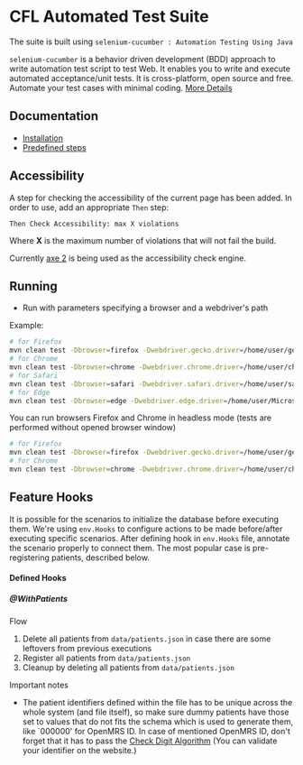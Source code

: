 CFL Automated Test Suite
==================================

The suite is built using `selenium-cucumber : Automation Testing Using Java`

`selenium-cucumber` is a behavior driven development (BDD) approach to write automation test script to test Web.
It enables you to write and execute automated acceptance/unit tests.
It is cross-platform, open source and free.
Automate your test cases with minimal coding.
[More Details](http://seleniumcucumber.info/)

Documentation
-------------
* [Installation](https://github.com/selenium-cucumber/selenium-cucumber-java/blob/master/doc/installation.md)
* [Predefined steps](https://github.com/selenium-cucumber/selenium-cucumber-java/blob/master/doc/canned_steps.md)

Accessibility
-------------

A step for checking the accessibility of the current page has been added. In order to use, add an appropriate 
`Then` step:

```code 
Then Check Accessibility: max X violations
```

Where **X** is the maximum number of violations that will not fail the build.

Currently [axe 2](https://axe-core.org/) is being used as the accessibility check engine.

Running
-------

* Run with parameters specifying a browser and a webdriver's path

Example:
```bash
# for Firefox
mvn clean test -Dbrowser=firefox -Dwebdriver.gecko.driver=/home/user/geckodriver
# for Chrome
mvn clean test -Dbrowser=chrome -Dwebdriver.chrome.driver=/home/user/chromedriver
# for Safari
mvn clean test -Dbrowser=safari -Dwebdriver.safari.driver=/home/user/safaridriver
# for Edge
mvn clean test -Dbrowser=edge -Dwebdriver.edge.driver=/home/user/MicrosoftWebDriver.exe
```

You can run browsers Firefox and Chrome in headless mode (tests are performed without opened browser window)
```bash
# for Firefox
mvn clean test -Dbrowser=firefox -Dwebdriver.gecko.driver=/home/user/geckodriver -Dheadless=true
# for Chrome
mvn clean test -Dbrowser=chrome -Dwebdriver.chrome.driver=/home/user/chromedriver -Dheadless=true
```

Feature Hooks
-------
It is possible for the scenarios to initialize the database before executing them. We're using `env.Hooks` to configure
actions to be made before/after executing specific scenarios. After defining hook in `env.Hooks` file, annotate the 
scenario properly to connect them. The most popular case is pre-registering patients, described below.

#### Defined Hooks
##### @WithPatients
Flow
1. Delete all patients from `data/patients.json` in case there are some leftovers from previous executions
2. Register all patients from `data/patients.json`
3. Cleanup by deleting all patients from `data/patients.json` 

Important notes
* The patient identifiers defined within the file has to be unique across the whole system (and file itself),
 so make sure dummy patients have those set to values that do not fits the schema which is used to generate them,
 like `000000' for OpenMRS ID. In case of mentioned OpenMRS ID, don't forget that it has to pass the
 [Check Digit Algorithm](https://wiki.openmrs.org/display/docs/Check+Digit+Algorithm)
 (You can validate your identifier on the website.)
